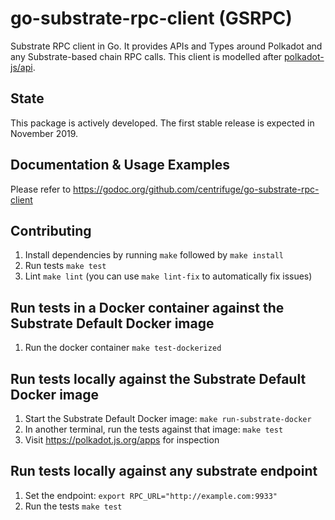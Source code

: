 # go-substrate-rpc-client (GSRPC)

Substrate RPC client in Go. It provides APIs and Types around Polkadot and any Substrate-based chain RPC calls. 
This client is modelled after [polkadot-js/api](https://github.com/polkadot-js/api).

## State

This package is actively developed. The first stable release is expected in November 2019.

## Documentation & Usage Examples

Please refer to https://godoc.org/github.com/centrifuge/go-substrate-rpc-client

## Contributing

1. Install dependencies by running `make` followed by `make install`
1. Run tests `make test`
1. Lint `make lint` (you can use `make lint-fix` to automatically fix issues)

## Run tests in a Docker container against the Substrate Default Docker image

1. Run the docker container `make test-dockerized` 

## Run tests locally against the Substrate Default Docker image

1. Start the Substrate Default Docker image: `make run-substrate-docker`
1. In another terminal, run the tests against that image: `make test`
1. Visit https://polkadot.js.org/apps for inspection

## Run tests locally against any substrate endpoint

1. Set the endpoint: `export RPC_URL="http://example.com:9933"`
1. Run the tests `make test`
